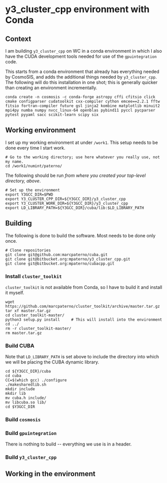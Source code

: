 # y3_cluster_cpp environment with Conda

## Context

I am building `y3_cluster_cpp` on WC in a conda environment in which I also
have the CUDA development tools needed for use of the `gpuintegration` code.

This starts from a conda environment that already has everything needed by
CosmoSIS, and adds the additional things needed by `y3_cluster_cpp`. The 
following will do this installation in one shot; this is generally quicker
than creating an environment incrementally.

    conda create -n cosmosis -c conda-forge astropy cffi cfitsio click cmake configparser cudatoolkit cxx-compiler cython emcee==2.2.1 fftw fitsio fortran-compiler future gsl jinja2 kombine matplotlib minuit2 mpi4py numba numpy nvcc_linux-64 openblas pybind11 pyccl pycparser pytest pyyaml sacc scikit-learn scipy six

## Working environment

I set up my working environment at under `/work1`. This setup needs to be done every time
I start work.

    # Go to the working directory; use here whatever you really use, not my name.
    cd /work1/numint/paterno/

The following should be run *from where you created your top-level directory, above*.

    # Set up the environment
    export Y3GCC_DIR=$PWD
    export Y3_CLUSTER_CPP_DIR=${Y3GCC_DIR}/y3_cluster_cpp
    export Y3_CLUSTER_WORK_DIR=${Y3GCC_DIR}/y3_cluster_cpp
    export LD_LIBRARY_PATH=${Y3GCC_DIR}/cuba/lib:$LD_LIBRARY_PATH
 
## Building

The following is done to build the software. Most needs to be done only once.

    # Clone repositories
    git clone git@github.com:marcpaterno/cuba.git
    git clone git@bitbucket.org:mpaterno/y3_cluster_cpp.git
    git clone git@bitbucket.org:mpaterno/cubacpp.git

### Install `cluster_toolkit`

`cluster_toolkit` is not available from Conda, so I have to build it and install it myself.

    wget https://github.com/marcpaterno/cluster_toolkit/archive/master.tar.gz
    tar xf master.tar.gz
    cd cluster_toolkit-master/
    python3 setup.py install     # This will install into the environment
    cd ../
    rm -r cluster_toolkit-master/
    rm master.tar.gz

### Build CUBA

Note that `LD_LIBRARY_PATH` is set above to include the directory into which we
will be placing the CUBA dynamic library.

    cd ${Y3GCC_DIR}/cuba
    cd cuba
    CC=$(which gcc) ./configure
    ./makesharedlib.sh
    mkdir include
    mkdir lib
    mv cuba.h include/
    mv libcuba.so lib/
    cd $Y3GCC_DIR
    
### Build `cosmosis`


### Build `gpuintegration`

There is nothing to build -- everything we use is in a header.

### Build `y3_cluster_cpp`


## Working in the environment




